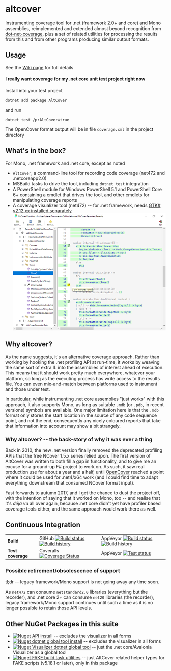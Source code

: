 # altcover
Instrumenting coverage tool for .net (framework 2.0+  and core) and Mono assemblies, reimplemented and extended almost beyond recognition from [dot-net-coverage](https://github.com/SteveGilham/dot-net-coverage), plus a set of related utilities for processing the results from this and from other programs producing similar output formats.

## Usage

See the [Wiki page](https://github.com/SteveGilham/altcover/wiki/Usage) for full details

#### I really want coverage for my .net core unit test project right now

Install into your test project 
```
dotnet add package AltCover
```
and run
```
dotnet test /p:AltCover=true
```
The OpenCover format output will be in file `coverage.xml` in the project directory

## What's in the box?

For Mono, .net framework and .net core, except as noted

* `AltCover`, a command-line tool for recording code coverage (net472 and .netcoreapp2.0)
* MSBuild tasks to drive the tool, including `dotnet test` integration
* A PowerShell module for Windows PowerShell 5.1 and PowerShell Core 6+ containing a cmdlet that drives the tool, and other cmdlets for manipulating coverage reports
* A coverage visualizer tool (net472) -- for .net framework, needs [GTK# v2.12.xx installed separately](https://www.mono-project.com/download/stable/#download-win)
  ![Visualizer screenshot](https://raw.githubusercontent.com/SteveGilham/altcover/master/AltCover.Visualizer/Screenshot-GTK.png)
    
## Why altcover?
As the name suggests, it's an alternative coverage approach.  Rather than working by hooking the .net profiling API at run-time, it works by weaving the same sort of extra IL into the assemblies of interest ahead of execution.  This means that it should work pretty much everywhere, whatever your platform, so long as the executing process has write access to the results file.  You can even mix-and-match between platforms used to instrument and those under test.

In particular, while instrumenting .net core assemblies "just works" with this approach, it also supports Mono, as long as suitable `.mdb` (or `.pdb`, in recent versions) symbols are available.  One major limitation here is that the `.mdb` format only stores the start location in the source of any code sequence point, and not the end; consequently any nicely coloured reports that take that information into account may show a bit strangely.  

### Why altcover? -- the back-story of why it was ever a thing

Back in 2010, the new .net version finally removed the deprecated profiling APIs that the free NCover 1.5.x series relied upon.  The first version of AltCover was written to both fill a gap in functionality, and to give me an excuse for a ground-up F# project to work on.  As such, it saw real production use for about a year and a half, until [OpenCover](https://github.com/OpenCover/opencover) reached a point where it could be used for .net4/x64 work (and I could find time to adapt everything downstream that consumed NCover format input).

Fast forwards to autumn 2017, and I get the chance to dust the project off, with the intention of saying that it worked on Mono, too -- and realise that it's _déja vu_ all over again, because .net core didn't yet have profiler based coverage tools either, and the same approach would work there as well.

## Continuous Integration

| | | |
| --- | --- | --- |
| **Build** | GitHub [![Build status](https://github.com/SteveGilham/altcover/workflows/CI/badge.svg)](https://github.com/SteveGilham/altcover/actions?query=workflow%3ACI)[![Build history](https://buildstats.info/github/chart/SteveGilham/altcover?branch=master)](https://github.com/SteveGilham/altcover/actions?query=workflow%3ACI)|AppVeyor [![Build status](https://img.shields.io/appveyor/ci/SteveGilham/altcover.svg)](https://ci.appveyor.com/project/SteveGilham/altcover)  ![Build history](https://buildstats.info/appveyor/chart/SteveGilham/altcover) | 
| **Test coverage** | Coveralls [![Coverage Status](https://coveralls.io/repos/github/SteveGilham/altcover/badge.svg)](https://coveralls.io/github/SteveGilham/altcover) | AppVeyor [![Test status](https://img.shields.io/appveyor/tests/SteveGilham/altcover.svg)](https://ci.appveyor.com/project/SteveGilham/altcover)


### Possible retirement/obsolescence of support

tl;dr -- legacy framework/Mono support is not going away any time soon.

As `net472` can consume `netstandard2.0` libraries (everything but the recorder), and .net core 2+ can consume `net20` libraries (the recorder), legacy framework/Mono support continues until such a time as it is no longer possible to retain those API levels.

## Other NuGet Packages in this suite
* [![Nuget](https://buildstats.info/nuget/altcover.api) API install](https://www.nuget.org/packages/AltCover.api) -- excludes the visualizer in all forms
* [![Nuget](https://buildstats.info/nuget/altcover.global) dotnet global tool install](https://www.nuget.org/packages/AltCover.global) -- excludes the visualizer in all forms
* [![Nuget](https://buildstats.info/nuget/altcover.visualizer) Visualizer dotnet global tool](https://www.nuget.org/packages/AltCover.visualizer) -- just the .net core/Avalonia Visualizer as a global tool
* [![Nuget](https://buildstats.info/nuget/altcover.fake) FAKE build task utilities](https://www.nuget.org/packages/AltCover.Fake) -- just AltCover related helper types for FAKE scripts (v5.18.1 or later), only in this package
